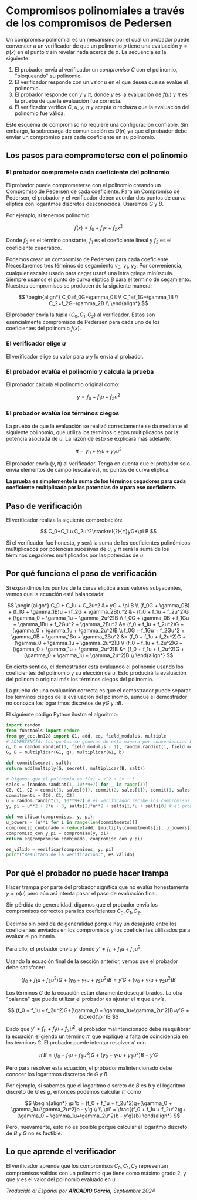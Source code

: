 # Compromisos polinomiales a través de los compromisos de Pedersen

Un compromiso polinomial es un mecanismo por el cual un probador puede convencer a un verificador de que un polinomio $p$ tiene una evaluación $y = p(x)$ en el punto $x$ sin revelar nada acerca de $p$. La secuencia es la siguiente:

1. El probador envía al verificador un *compromiso* $C$ con el polinomio, "bloqueando" su polinomio.
2. El verificador responde con un valor $u$ en el que desea que se evalúe el polinomio.
3. El probador responde con $y$ y $\pi$, donde $y$ es la evaluación de $f(u)$ y $\pi$ es la prueba de que la evaluación fue correcta.
4. El verificador verifica $C$, $u$, $y$, $\pi$ y acepta o rechaza que la evaluación del polinomio fue válida.

Este esquema de compromiso no requiere una configuración confiable. Sin embargo, la sobrecarga de comunicación es $O(n)$ ya que el probador debe enviar un compromiso para cada coeficiente en su polinomio.

## Los pasos para comprometerse con el polinomio
### El probador compromete cada coeficiente del polinomio
El probador puede comprometerse con el polinomio creando un [Compromiso de Pedersen](https://www.rareskills.io/post/pedersen-commitment) de cada coeficiente. Para un Compromiso de Pedersen, el probador y el verificador deben acordar dos puntos de curva elíptica con logaritmos discretos desconocidos. Usaremos $G$ y $B$.

Por ejemplo, si tenemos polinomio

$$f(x) = f_0+f_1x+f_2x^2$$

Donde $f_0$ es el término constante, $f_1$ es el coeficiente lineal y $f_2$ es el coeficiente cuadrático.

Podemos crear un compromiso de Pedersen para cada coeficiente. Necesitaremos tres términos de cegamiento $\gamma_0$, $\gamma_1$, $\gamma_2$. Por conveniencia, cualquier escalar usado para cegar usará una letra griega minúscula. Siempre usamos el punto de curva elíptica $B$ para el término de cegamiento. Nuestros compromisos se producen de la siguiente manera:

$$
\begin{align*}
C_0=f_0G+\gamma_0B \\
C_1=f_1G+\gamma_1B \\
C_2=f_2G+\gamma_2B \\
\end{align*}
$$

El probador envía la tupla $(C_0, C_1, C_2)$ al verificador. Estos son esencialmente compromisos de Pedersen para cada uno de los coeficientes del polinomio $f(x)$.

### El verificador elige $u$
El verificador elige su valor para $u$ y lo envía al probador.

### El probador evalúa el polinomio y calcula la prueba
El probador calcula el polinomio original como:

$$
y = f_0 + f_1u + f_2u^2
$$

### El probador evalúa los términos ciegos
La prueba de que la evaluación se realizó correctamente se da mediante el siguiente polinomio, que utiliza los términos ciegos multiplicados por la potencia asociada de $u$. La razón de esto se explicará más adelante.

$$
\pi = \gamma_0 + \gamma_1u+\gamma_2u^2
$$

El probador envía $(y, \pi)$ al verificador. Tenga en cuenta que el probador solo envía elementos de campo (escalares), no puntos de curva elíptica.

**La prueba es simplemente la suma de los términos cegadores para cada coeficiente multiplicado por las potencias de $u$ para ese coeficiente.**

## Paso de verificación
El verificador realiza la siguiente comprobación:

$$
C_0+C_1u+C_2u^2\stackrel{?}{=}yG+\pi B
$$

Si el verificador fue honesto, $y$ será la suma de los coeficientes polinómicos multiplicados por potencias sucesivas de $u$, y $\pi$ será la suma de los términos cegadores multiplicados por las potencias de $u$.

## Por qué funciona el paso de verificación
Si expandimos los puntos de la curva elíptica a sus valores subyacentes, vemos que la ecuación está balanceada:

$$
\begin{align*}
C_0 + C_1u + C_2u^2 &= yG + \pi B \\
(f_0G + \gamma_0B) + (f_1G + \gamma_1B)u + (f_2G + \gamma_2B)u^2 &= (f_0 + f_1u + f_2u^2)G + (\gamma_0 + \gamma_1u + \gamma_2u^2)B \\
f_0G + \gamma_0B + f_1Gu + \gamma_1Bu + f_2Gu^2 + \gamma_2Bu^2 &= (f_0 + f_1u + f_2u^2)G + (\gamma_0 + \gamma_1u + \gamma_2u^2)B \\
f_0G + f_1Gu + f_2Gu^2 + \gamma_0B + \gamma_1Bu + \gamma_2Bu^2 &= (f_0 + f_1u + f_2u^2)G + (\gamma_0 + \gamma_1u + \gamma_2u^2)B \\
(f_0 + f_1u + f_2u^2)G + (\gamma_0 + \gamma_1u + \gamma_2u^2)B &= (f_0 + f_1u + f_2u^2)G + (\gamma_0 + \gamma_1u + \gamma_2u^2)B \\
\end{align*}
$$

En cierto sentido, el demostrador está evaluando el polinomio usando los coeficientes del polinomio y su elección de $u$. Esto producirá la evaluación del polinomio original más los términos ciegos del polinomio.

La prueba de una evaluación correcta es que el demostrador puede separar los términos ciegos de la evaluación del polinomio, aunque el demostrador no conozca los logaritmos discretos de $yG$ y $\pi B$.

El siguiente código Python ilustra el algoritmo:

``` python
import random
from functools import reduce
from py_ecc.bn128 import G1, add, eq, field_modulus, multiple
# ADVERTENCIA: Los puntos se generan de esta manera por conveniencia. En la práctica, el valor del punto (g, b) debe seleccionarse aleatoriamente y nadie debe conocer los logaritmos discretos.
g, b = random.randint(1, field_modulus - 1), random.randint(1, field_modulus - 1)
G, B = multiplicar(G1, g), multiplicar(G1, b)

def commit(secret, salt):
return add(multiply(G, secret), multiplicar(B, salt))

# Digamos que el polinomio es f(x) = x^2 + 2x + 3
sales = [random.randint(1, 10**9+7) for _ in range(3)]
C0, C1, C2 = commit(3, sales[0]), commit(2, sales[1]), commit(1, sales[2])
commitments = [C0, C1, C2]
u = random.randint(1, 10**9+7) # el verificador recibe los compromisos y responde con u
y, pi = u**2 + 2*u + 3, salts[2]*u**2 + salts[1]*u + salts[0] # el probador calcula el valor de y y pi y lo envía al verificador

def verificar(compromisos, y, pi):
u_powers = [u**i for i in range(len(commitments))]
compromiso_combinado = reduce(add, [multiply(commitments[i], u_powers[i]) for i in range(len(commitments))])
compromiso_con_y_pi = compromiso(y, pi)
return eq(compromiso_combinado, compromiso_con_y_pi)

es_válido = verificar(compromisos, y, pi)
print("Resultado de la verificación:", es_válido)
```

## Por qué el probador no puede hacer trampa
Hacer trampa por parte del probador significa que no evalúa honestamente $y = p(u)$ pero aún así intenta pasar el paso de evaluación final.

Sin pérdida de generalidad, digamos que el probador envía los compromisos correctos para los coeficientes $C_0, C_1, C_2$.

Decimos sin pérdida de generalidad porque hay un desajuste entre los coeficientes enviados en los compromisos y los coeficientes utilizados para evaluar el polinomio.

Para ello, el probador envía $y'$ donde $y' \neq f_0 + f_1u + f_2u^2$.

Usando la ecuación final de la sección anterior, vemos que el probador debe satisfacer:

$$
(f_0 + f_1u + f_2u^2)G+(\gamma_0 + \gamma_1u+\gamma_2u^2)B=y'G+(\gamma_0 + \gamma_1u+\gamma_2u^2)B
$$

Los términos $G$ de la ecuación están claramente desequilibrados. La otra "palanca" que puede utilizar el probador es ajustar el $\pi$ que envía.

$$
(f_0 + f_1u + f_2u^2)G+(\gamma_0 + \gamma_1u+\gamma_2u^2)B=y'G + \boxed{\pi'}B
$$

Dado que $y' \neq f_0 + f_1u + f_2u^2$, el probador malintencionado debe reequilibrar la ecuación eligiendo un término $\pi'$ que explique la falta de coincidencia en los términos $G$. El probador puede intentar resolver $\pi'$ con

$$
\pi'B = (f_0 + f_1u + f_2u^2)G+(\gamma_0 + \gamma_1u+\gamma_2u^2)B - y'G
$$

Pero para resolver esta ecuación, el probador malintencionado debe conocer los logaritmos discretos de $G$ y $B$.

Por ejemplo, si sabemos que el logaritmo discreto de $B$ es $b$ y el logaritmo discreto de $G$ es $g$, entonces podemos calcular $\pi'$ como

$$
\begin{align*}
\pi'b = (f_0 + f_1u + f_2u^2)g+(\gamma_0 + \gamma_1u+\gamma_2u^2)b - y'g \\
\\
\pi' = \frac{(f_0 + f_1u + f_2u^2)g+(\gamma_0 + \gamma_1u+\gamma_2u^2)b - y'g}{b}
\end{align*}
$$

Pero, nuevamente, esto no es posible porque calcular el logaritmo discreto de $B$ y $G$ no es factible.

## Lo que aprende el verificador
El verificador aprende que los compromisos $C_0, C_1, C_2$ representan compromisos válidos con un polinomio que tiene como máximo grado 2, y que $y$ es el valor del polinomio evaluado en $u$.

*Traducido al Español por **ARCADIO Garcia**, Septiembre 2024*